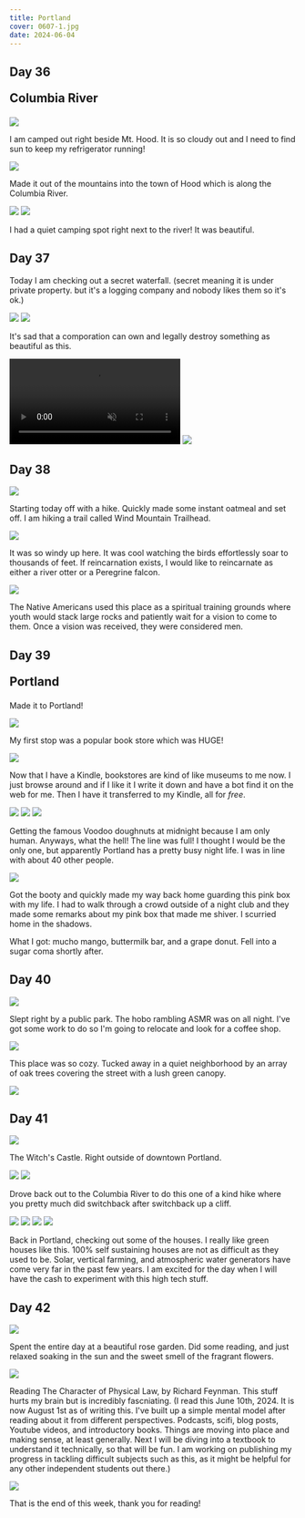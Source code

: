 ```yaml
---
title: Portland
cover: 0607-1.jpg
date: 2024-06-04
---
```


## Day 36 <p class="inline text-gray-700  font-thin">Columbia River</p>

<img src="/data/trips/west-coast-2024/attachments/0604-1.jpg">

I am camped out right beside Mt. Hood. It is so cloudy out and I need to find sun to keep my refrigerator running!

<img src="/data/trips/west-coast-2024/attachments/0604-2.jpg">

Made it out of the mountains into the town of Hood which is along the Columbia River.

<img src="/data/trips/west-coast-2024/attachments/0604-3.jpg">
<img src="/data/trips/west-coast-2024/attachments/0604-5.jpg">

I had a quiet camping spot right next to the river! It was beautiful.

## Day 37

Today I am checking out a secret waterfall. (secret meaning it is under private property. but it's a logging company and nobody likes them so it's ok.)

<img src="/data/trips/west-coast-2024/attachments/0605-1.jpg">
<img src="/data/trips/west-coast-2024/attachments/0605-2.jpg">

It's sad that a comporation can own and legally destroy something as beautiful as this.

<video src="/data/trips/west-coast-2024/attachments/0605-vid.mp4" type="video/mp4" autoplay loop muted playsinline ></video>
<img src="/data/trips/west-coast-2024/attachments/0605-3.jpg">

## Day 38

<img src="/data/trips/west-coast-2024/attachments/0606-1.jpg">

Starting today off with a hike. Quickly made some instant oatmeal and set off. I am hiking a trail called Wind Mountain Trailhead.

<img src="/data/trips/west-coast-2024/attachments/0606-2.jpg">

It was so windy up here. It was cool watching the birds effortlessly soar to thousands of feet. If reincarnation exists, I would like to reincarnate as either a river otter or a Peregrine falcon. 

<img src="/data/trips/west-coast-2024/attachments/0606-3.jpg">

The Native Americans used this place as a spiritual training grounds where youth would stack large rocks and patiently wait for a vision to come to them. Once a vision was received, they were considered men.

## Day 39 <p class="inline text-gray-700  font-thin">Portland</p>

Made it to Portland! 

<img src="/data/trips/west-coast-2024/attachments/0607-1.jpg">

My first stop was a popular book store which was HUGE!

<img src="/data/trips/west-coast-2024/attachments/0607-2.jpg">

Now that I have a Kindle, bookstores are kind of like museums to me now. I just browse around and if I like it I write it down and have a bot find it on the web for me. Then I have it transferred to my Kindle, all for *free*.

<img src="/data/trips/west-coast-2024/attachments/0607-3.jpg">
<img src="/data/trips/west-coast-2024/attachments/0607-4.jpg">
<img src="/data/trips/west-coast-2024/attachments/0607-5.jpg">

Getting the famous Voodoo doughnuts at midnight because I am only human. Anyways, what the hell! The line was full! I thought I would be the only one, but apparently Portland has a pretty busy night life. I was in line with about 40 other people. 

<img src="/data/trips/west-coast-2024/attachments/0607-6.jpg">

Got the booty and quickly made my way back home guarding this pink box with my life. I had to walk through a crowd outside of a night club and they made some remarks about my pink box that made me shiver. I scurried home in the shadows. 

What I got: mucho mango, buttermilk bar, and a grape donut. Fell into a sugar coma shortly after.

## Day 40

<img src="/data/trips/west-coast-2024/attachments/0608-1.jpg">

Slept right by a public park. The hobo rambling ASMR was on all night. I've got some work to do so I'm going to relocate and look for a coffee shop.

<img src="/data/trips/west-coast-2024/attachments/0608-2.jpg">

This place was so cozy. Tucked away in a quiet neighborhood by an array of oak trees covering the street with a lush green canopy.

<img src="/data/trips/west-coast-2024/attachments/0608-3.jpg">

## Day 41

<img src="/data/trips/west-coast-2024/attachments/0609-1.jpg">

The Witch's Castle. Right outside of downtown Portland. 

<img src="/data/trips/west-coast-2024/attachments/0609-2.jpg">
<img src="/data/trips/west-coast-2024/attachments/0609-3.jpg">

Drove back out to the Columbia River to do this one of a kind hike where you pretty much did switchback after switchback up a cliff.

<img src="/data/trips/west-coast-2024/attachments/0609-4.jpg">
<img src="/data/trips/west-coast-2024/attachments/0609-5.jpg">
<img src="/data/trips/west-coast-2024/attachments/0609-6.jpg">
<img src="/data/trips/west-coast-2024/attachments/0609-7.jpg">

Back in Portland, checking out some of the houses. I really like green houses like this. 100% self sustaining houses are not as difficult as they used to be. Solar, vertical farming, and atmospheric water generators have come very far in the past few years. I am excited for the day when I will have the cash to experiment with this high tech stuff.

## Day 42

<img src="/data/trips/west-coast-2024/attachments/0610-1.jpg">

Spent the entire day at a beautiful rose garden. Did some reading, and just relaxed soaking in the sun and the sweet smell of the fragrant flowers.

<img src="/data/trips/west-coast-2024/attachments/0610-3.jpg">

Reading The Character of Physical Law, by Richard Feynman. This stuff hurts my brain but is incredibly fascniating. (I read this June 10th, 2024. It is now August 1st as of writing this. I've built up a simple mental model after reading about it from different perspectives. Podcasts, scifi, blog posts, Youtube videos, and introductory books. Things are moving into place and making sense, at least generally. Next I will be diving into a textbook to understand it technically, so that will be fun. I am working on publishing my progress in tackling difficult subjects such as this, as it might be helpful for any other independent students out there.)

<img src="/data/trips/west-coast-2024/attachments/0610-2.jpg">

That is the end of this week, thank you for reading!
